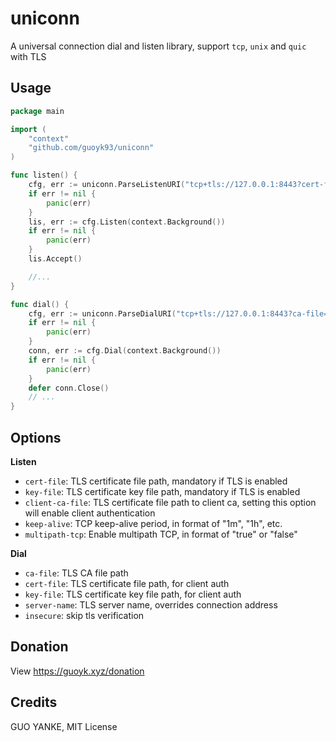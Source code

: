 # uniconn

A universal connection dial and listen library, support `tcp`, `unix` and `quic` with TLS

## Usage

```go
package main

import (
	"context"
	"github.com/guoyk93/uniconn"
)

func listen() {
	cfg, err := uniconn.ParseListenURI("tcp+tls://127.0.0.1:8443?cert-file=cert.pem&key-file=key.pem")
	if err != nil {
		panic(err)
	}
	lis, err := cfg.Listen(context.Background())
	if err != nil {
		panic(err)
	}
	lis.Accept()

	//...
}

func dial() {
	cfg, err := uniconn.ParseDialURI("tcp+tls://127.0.0.1:8443?ca-file=ca.pem")
	if err != nil {
		panic(err)
	}
	conn, err := cfg.Dial(context.Background())
	if err != nil {
		panic(err)
	}
	defer conn.Close()
	// ...
}
```

## Options

**Listen**

- `cert-file`: TLS certificate file path, mandatory if TLS is enabled
- `key-file`: TLS certificate key file path, mandatory if TLS is enabled
- `client-ca-file`: TLS certificate file path to client ca, setting this option will enable client authentication
- `keep-alive`: TCP keep-alive period, in format of "1m", "1h", etc.
- `multipath-tcp`: Enable multipath TCP, in format of "true" or "false"

**Dial**

- `ca-file`: TLS CA file path
- `cert-file`: TLS certificate file path, for client auth
- `key-file`: TLS certificate key file path, for client auth
- `server-name`: TLS server name, overrides connection address
- `insecure`: skip tls verification

## Donation

View https://guoyk.xyz/donation

## Credits

GUO YANKE, MIT License